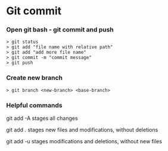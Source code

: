 Git commit
===

### Open git bash - git commit and push
    > git status
    > git add "file name with relative path"
    > git add "add more file name"
    > git commit -m "commit message"
    > git push
    
### Create new branch
    > git branch <new-branch> <base-branch>

### Helpful commands

git add -A stages all changes

git add . stages new files and modifications, without deletions

git add -u stages modifications and deletions, without new files
